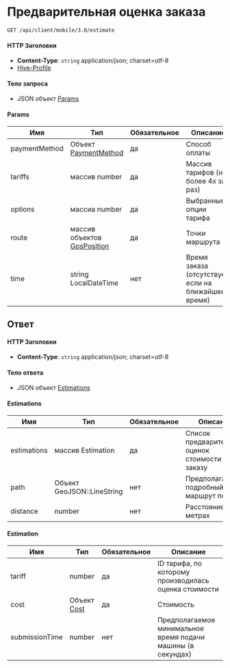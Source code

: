 # Предварительная оценка заказа

`GET /api/client/mobile/3.0/estimate`

#### HTTP Заголовки
* **Content-Type**: `string` application/json; charset=utf-8
* [Hive-Profile](http_headers.md)

#### Тело запроса
* JSON объект [Params](#Params-fields)

<a name="Params-fields"></a>
#### Params

Имя | Тип | Обязательное | Описание
--- | --- | --- | ---
paymentMethod | Объект [PaymentMethod](objects.md#PaymentMethod-fields) | да | Способ оплаты
tariffs | массив number | да | Массив тарифов (не более 4х за раз)
options | массиа number | да | Выбранные опции тарифа
route | массив объектов [GpsPosition](objects.md#GpsPosition-fields) | да | Точки маршрута
time | string LocalDateTime | нет | Время заказа (отсутствует, если на ближайшее время)

## Ответ

#### HTTP Заголовки
* **Content-Type**: `string` application/json; charset=utf-8

#### Тело ответа
* JSON объект [Estimations](#Estimation-fields)

<a name="Estimations-fields"></a>
#### Estimations
Имя | Тип | Обязательное | Описание
--- | --- | --- | ---
estimations | массив Estimation | да | Список предварительных оценок стоимости по заказу
path | Объект GeoJSON::LineString | нет | Предполагаемый подробный маршрут поездки
distance | number | нет | Расстояние в метрах

<a name="Estimation-fields"></a>
#### Estimation
Имя | Тип | Обязательное | Описание
--- | --- | --- | ---
tariff | number | да | ID тарифа, по которому производилась оценка стоимости
cost | Объект [Cost](objects.md#Cost-item) | да | Стоимость
submissionTime | number | нет | Предполагаемое минимальное время подачи машины (в секундах)


